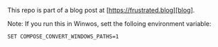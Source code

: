 This repo is part of a blog post at [https://frustrated.blog][blog].

Note: If you run this in Winwos, sett the folloing environment variable:

    SET COMPOSE_CONVERT_WINDOWS_PATHS=1


[blog]: https://frustrated.blog
